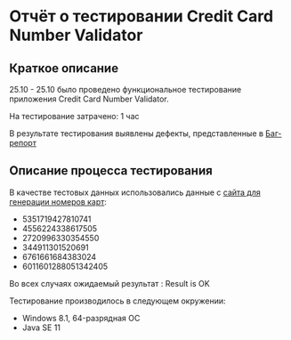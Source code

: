 # Отчёт о тестировании Credit Card Number Validator

## Краткое описание

25.10 - 25.10 было проведено функциональное тестирование приложения Credit Card Number Validator.

На тестирование затрачено: 1 час

В результате тестирования выявлены дефекты, представленные в [Баг-репорт](https://github.com/Shurkovalina/Java1.2/issues/1)

## Описание процесса тестирования

В качестве тестовых данных использовались данные с [сайта для генерации номеров карт](https://www.freeformatter.com/credit-card-number-generator-validator.html):
* 5351719427810741
* 4556224338617505
* 2720996330354550
* 344911301520691
* 6761661684383024
* 6011601288051342405

Во всех случаях ожидаемый результат : Result is OK

Тестирование производилось в следующем окружении:
* Windows 8.1, 64-разрядная ОС
* Java SE 11